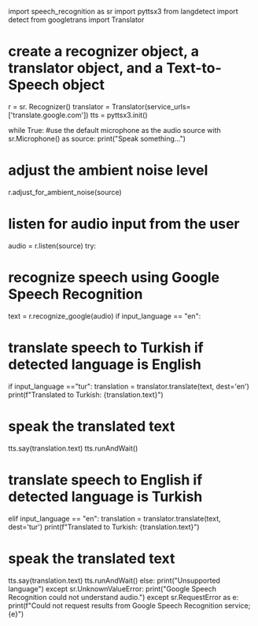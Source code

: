  import speech_recognition as sr
 import pyttsx3
 from langdetect import detect 
 from googletrans import Translator

 # create a recognizer object, a translator object, and a Text-to-Speech object
 r = sr. Recognizer()
 translator = Translator(service_urls=['translate.google.com'])
 tts = pyttsx3.init()

 while True:
 #use the  default microphone as the audio source
 with sr.Microphone() as source:
 print("Speak something...")
 # adjust the ambient noise level
 r.adjust_for_ambient_noise(source)
 # listen for audio input from the user
 audio = r.listen(source)
 try:
 # recognize speech using Google Speech Recognition
 text = r.recognize_google(audio)
 if input_language == "en":
 # translate speech to Turkish if detected language is English
  if input_language =="tur":
 translation = translator.translate(text, dest='en')
 print(f"Translated to Turkish: {translation.text}")
 # speak the translated text
 tts.say(translation.text)
 tts.runAndWait()
 # translate speech to English if detected language is Turkish
 elif input_language == "en":
 translation = translator.translate(text, dest='tur')
 print(f"Translated to Turkish: {translation.text}")
 # speak the translated text
 tts.say(translation.text)
 tts.runAndWait()
 else:
 print("Unsupported language")
 except sr.UnknownValueError:
 print("Google Speech Recognition could not understand audio.")
 except sr.RequestError as e:
 print(f"Could not request results from Google Speech  Recognition service;{e}")
